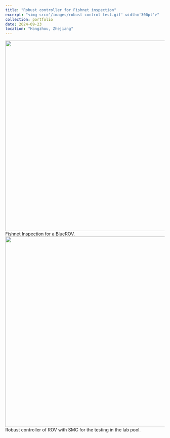 ```yaml
---
title: "Robust controller for Fishnet inspection"
excerpt: "<img src='/images/robust control test.gif' width='300pt'>"
collection: portfolio
date: 2024-09-23
location: "Hangzhou, Zhejiang"
---
```


<img src='/images/fishnet inspection.gif' width='600pt'>
<br/>
Fishnet Inspection for a BlueROV.

<img src='/images/robust control test.gif' width='600pt'>
<br/>
Robust controller of ROV with SMC for the testing in the lab pool.


